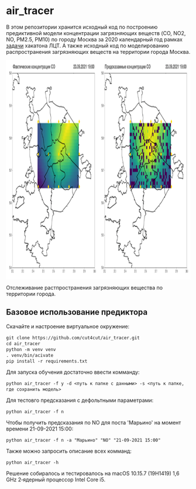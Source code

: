 # air_tracer

В этом репозитории хранится исходный код по построению предиктивной модели концентрации загрязняющих веществ (CO, NO2, NO, PM2.5, PM10) по городу Москва за 2020 календарный год рамках [задачи](https://leaders2021.innoagency.ru/04/) хакатона ЛЦТ. А также исходный код по моделированию распространения загрязняющих веществ на территории города Москва.

<p align="center">
<img align="middle" src="./report/gifs/pollution_simulation_neuro.gif" alt="Simulation Demo" width="800" height="600" />
</p>

Отслеживание растпространения загрязняющих вещества по территории города.

## Базовое использование предиктора

Скачайте и настроение виртуальное окружение: 

```terminal
git clone https://github.com/cut4cut/air_tracer.git
cd air_tracer
python -m venv venv
. venv/bin/acivate
pip install -r requirements.txt
```

Для запуска обучения достаточно ввести комманду:

```terminal
python air_tracer -f y -d <путь к папке с данными> -s <путь к папке, где сохранить модель>
```

Для тестовго предсказания c дефольтными параметрами:

```terminal
python air_tracer -f n
```

Чтобы получить предсказания по NO для поста 'Марьино' на момент времени 21-09-2021 15:00:

```terminal
python air_tracer -f n -a "Марьино" "NO" "21-09-2021 15:00"
```

Также можно запросить описание всех комманд:

```terminal
python air_tracer -h
```
Решение собиралось и тестировалось на macOS 10.15.7 (19H1419) 1,6 GHz 2‑ядерный процессор Intel Core i5.


